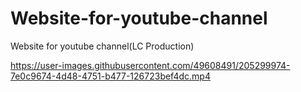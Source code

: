 # Website-for-youtube-channel
Website for youtube channel(LC Production)

https://user-images.githubusercontent.com/49608491/205299974-7e0c9674-4d48-4751-b477-126723bef4dc.mp4

